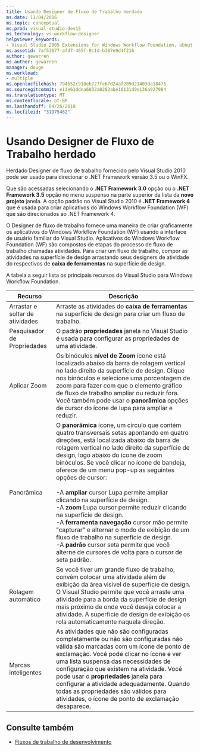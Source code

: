 ```yaml
---
title: Usando Designer de Fluxo de Trabalho herdado
ms.date: 11/04/2016
ms.topic: conceptual
ms.prod: visual-studio-dev15
ms.technology: vs-workflow-designer
helpviewer_keywords:
- Visual Studio 2005 Extensions for Windows Workflow Foundation, about
ms.assetid: 7af53077-afd7-465f-9c1d-b387e9d4f216
author: gewarren
ms.author: gewarren
manager: douge
ms.workload:
- multiple
ms.openlocfilehash: 794b52c918eb727fe67d24af209d21403da18475
ms.sourcegitcommit: e13e61ddea6032a8282abe16131d9e136a927984
ms.translationtype: MT
ms.contentlocale: pt-BR
ms.lasthandoff: 04/26/2018
ms.locfileid: "31975462"
---
```

# <a name="using-the-legacy-workflow-designer"></a>Usando Designer de Fluxo de Trabalho herdado

Herdado Designer de fluxo de trabalho fornecido pelo Visual Studio 2010 pode ser usado para direcionar o .NET Framework versão 3.5 ou o WinFX.

Que são acessadas selecionando o **.NET Framework 3.0** opção ou o **.NET Framework 3.5** opção no menu suspenso na parte superior da lista da **novo projeto** janela. A opção padrão no Visual Studio 2010 é **.NET Framework 4** que é usada para criar aplicativos do Windows Workflow Foundation (WF) que são direcionados ao .NET Framework 4.

O Designer de fluxo de trabalho fornece uma maneira de criar graficamente os aplicativos do Windows Workflow Foundation (WF) usando a interface de usuário familiar do Visual Studio. Aplicativos do Windows Workflow Foundation (WF) são compostos de etapas do processo de fluxo de trabalho chamadas atividades. Para criar um fluxo de trabalho, compor as atividades na superfície de design arrastando seus designers de atividade do respectivos de **caixa de ferramentas** na superfície de design.

A tabela a seguir lista os principais recursos do Visual Studio para Windows Workflow Foundation.

|Recurso|Descrição|
|-------------|-----------------|
|Arrastar e soltar de atividades|Arraste as atividades do **caixa de ferramentas** na superfície de design para criar um fluxo de trabalho.|
|Pesquisador de Propriedades|O padrão **propriedades** janela no Visual Studio é usada para configurar as propriedades de uma atividade.|
|Aplicar Zoom|Os binóculos **nível de Zoom** ícone está localizado abaixo da barra de rolagem vertical no lado direito da superfície de design. Clique nos binóculos e selecione uma porcentagem de zoom para fazer com que o elemento gráfico de fluxo de trabalho ampliar ou reduzir fora. Você também pode usar o **panorâmica** opções de cursor do ícone de lupa para ampliar e reduzir.|
|Panorâmica|O **panorâmica** ícone, um círculo que contém quatro transversais setas apontando em quatro direções, está localizada abaixo da barra de rolagem vertical no lado direito da superfície de design, logo abaixo do ícone de zoom binóculos. Se você clicar no ícone de bandeja, oferece de um menu pop-up as seguintes opções de cursor:<br /><br /> -A **ampliar** cursor Lupa permite ampliar clicando na superfície de design.<br />-A **zoom** Lupa cursor permite reduzir clicando na superfície de design.<br />-A **ferramenta navegação** cursor mão permite "capturar" e alternar o modo de exibição de um fluxo de trabalho na superfície de design.<br />-A **padrão** cursor seta permite que você alterne de cursores de volta para o cursor de seta padrão.|
|Rolagem automático|Se você tiver um grande fluxo de trabalho, convém colocar uma atividade além de exibição da área visível de superfície de design. O Visual Studio permite que você arraste uma atividade para a borda da superfície de design mais próximo de onde você deseja colocar a atividade. A superfície de design de exibição os rola automaticamente naquela direção.|
|Marcas inteligentes|As atividades que não são configuradas completamente ou não são configuradas não válida são marcadas com um ícone de ponto de exclamação. Você pode clicar no ícone e ver uma lista suspensa das necessidades de configuração que existem na atividade. Você pode usar o **propriedades** janela para configurar a atividade adequadamente. Quando todas as propriedades são válidos para atividades, o ícone de ponto de exclamação desaparece.|

## <a name="see-also"></a>Consulte também

- [Fluxos de trabalho de desenvolvimento](http://go.microsoft.com/fwlink?LinkID=65010)